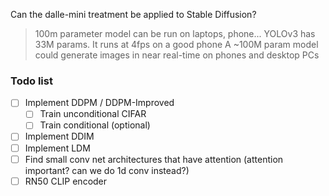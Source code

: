 Can the dalle-mini treatment be applied to Stable Diffusion?

>100m parameter model can be run on laptops, phone...
YOLOv3 has 33M params. It runs at 4fps on a good phone
A ~100M param model could generate images in near real-time on phones and desktop PCs

### Todo list 
- [ ] Implement DDPM / DDPM-Improved
    - [ ] Train unconditional CIFAR
    - [ ] Train conditional (optional)
- [ ] Implement DDIM
- [ ] Implement LDM
- [ ] Find small conv net architectures that have attention (attention important? can we do 1d conv instead?)
- [ ] RN50 CLIP encoder